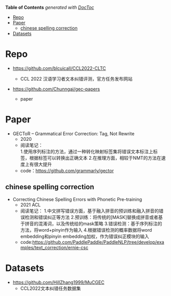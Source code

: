 <!-- START doctoc generated TOC please keep comment here to allow auto update -->
<!-- DON'T EDIT THIS SECTION, INSTEAD RE-RUN doctoc TO UPDATE -->
**Table of Contents**  *generated with [DocToc](https://github.com/thlorenz/doctoc)*

- [Repo](#repo)
- [Paper](#paper)
  - [chinese spelling correction](#chinese-spelling-correction)
- [Datasets](#datasets)

<!-- END doctoc generated TOC please keep comment here to allow auto update -->


# Repo

- https://github.com/blcuicall/CCL2022-CLTC
  - CCL 2022 汉语学习者文本纠错评测，官方任务发布网站

- https://github.com/Chunngai/gec-papers
  - paper 
  

# Paper

- GECToR – Grammatical Error Correction: Tag, Not Rewrite
  - 2020 
  - 阅读笔记：  
    1.使用序列标注的方法，通过一种转化映射标签集将错误文本标注上标签，根据标签可以转换出正确文本
    2.在推理方面，相较于NMT的方法在速度上有很大提升
  - code：https://github.com/grammarly/gector


## chinese spelling correction
- Correcting Chinese Spelling Errors with Phonetic Pre-training
  - 2021  ACL
  - 阅读笔记：
    1.中文拼写错误方面，基于融入拼音的预训练和融入拼音的错误检测和错误纠正等方法
    2.预训练：将传统的[MASK]替换成拼音或者基于拼音的混淆词，以及传统给的mask策略
    3.错误检测：基于序列标注的方法，将word+pinyin作为输入
    4.根据错误检测的概率数据将word embedding和pinyin embedding加权，作为错误纠正模块的输入
  - code:https://github.com/PaddlePaddle/PaddleNLP/tree/develop/examples/text_correction/ernie-csc


# Datasets
- https://github.com/HillZhang1999/MuCGEC
  - CCL2022文本纠错任务数据集